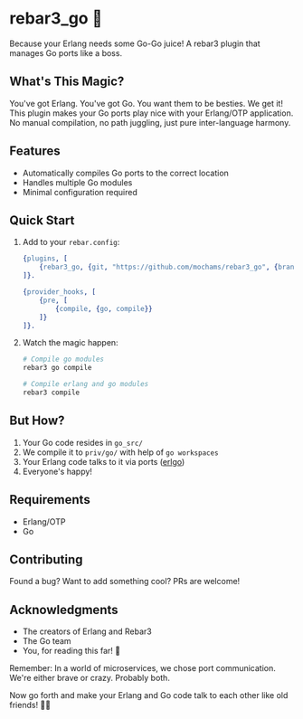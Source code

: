 # rebar3_go 🚀

Because your Erlang needs some Go-Go juice! A rebar3 plugin that manages Go ports like a boss.

## What's This Magic?

You've got Erlang. You've got Go. You want them to be besties. We get it! This plugin makes your Go ports play nice with your Erlang/OTP application. No manual compilation, no path juggling, just pure inter-language harmony.

## Features

- Automatically compiles Go ports to the correct location
- Handles multiple Go modules
- Minimal configuration required

## Quick Start

1. Add to your `rebar.config`:

    ```erlang
    {plugins, [
        {rebar3_go, {git, "https://github.com/mochams/rebar3_go", {branch, "develop"}}}
    ]}.

    {provider_hooks, [
        {pre, [
            {compile, {go, compile}}
        ]}
    ]}.
    ```

2. Watch the magic happen:

    ```bash
    # Compile go modules
    rebar3 go compile

    # Compile erlang and go modules
    rebar3 compile
    ```

## But How?

1. Your Go code resides in `go_src/`
2. We compile it to `priv/go/` with help of `go workspaces`
3. Your Erlang code talks to it via ports ([erlgo](https://github.com/mochams/erlgo))
4. Everyone's happy!

## Requirements

- Erlang/OTP
- Go

## Contributing

Found a bug? Want to add something cool? PRs are welcome!

## Acknowledgments

- The creators of Erlang and Rebar3
- The Go team
- You, for reading this far! 🌟

Remember: In a world of microservices, we chose port communication. We're either brave or crazy. Probably both.

Now go forth and make your Erlang and Go code talk to each other like old friends! 🚀✨
